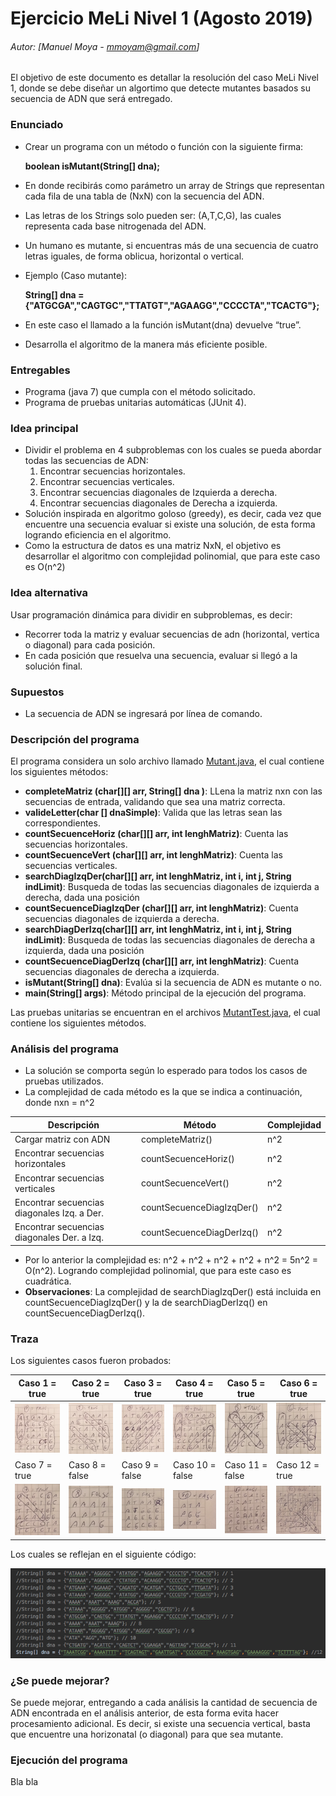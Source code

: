 # Ejercicio MeLi Nivel 1 (Agosto 2019)
###### Autor: [Manuel Moya - mmoyam@gmail.com]
El objetivo de este documento es detallar la resolución del caso MeLi Nivel 1, donde se debe diseñar un algortimo que detecte mutantes basados su secuencia de ADN que será entregado.

### Enunciado

* Crear un programa con un método o función con la siguiente firma:

	**boolean isMutant(String[] dna);**

* En donde recibirás como parámetro un array de Strings que representan cada fila de una tabla
de (NxN) con la secuencia del ADN. 
* Las letras de los Strings solo pueden ser: (A,T,C,G), las
cuales representa cada base nitrogenada del ADN.
* Un humano es mutante, si encuentras más de una secuencia de cuatro letras iguales​, de forma oblicua, horizontal o vertical.
* Ejemplo (Caso mutante):

	**String[] dna = {"ATGCGA","CAGTGC","TTATGT","AGAAGG","CCCCTA","TCACTG"};**

* En este caso el llamado a la función isMutant(dna) devuelve “true”.
* Desarrolla el algoritmo de la manera más eficiente posible.

### Entregables

* Programa (java 7) que cumpla con el método solicitado.
* Programa de pruebas unitarias automáticas (JUnit 4).

### Idea principal

* Dividir el problema en 4 subproblemas con los cuales se pueda abordar todas las secuencias de ADN: 
	1. Encontrar secuencias horizontales.
	2. Encontrar secuencias verticales.
	3. Encontrar secuencias diagonales de Izquierda a derecha.
	4. Encontrar secuencias diagonales de Derecha a izquierda.
* Solución inspirada en algoritmo goloso (greedy), es decir, cada vez que encuentre una secuencia evaluar si existe una solución, de esta forma logrando eficiencia en el algoritmo.
* Como la estructura de datos es una matriz NxN, el objetivo es desarrollar el algoritmo con complejidad polinomial, que para este caso es O(n^2)

### Idea alternativa
Usar programación dinámica para dividir en subproblemas, es decir: 

* Recorrer toda la matriz y evaluar secuencias de adn (horizontal, vertica o diagonal) para cada posición.
* En cada posición que resuelva una secuencia, evaluar si llegó a la solución final.

### Supuestos
* La secuencia de ADN se ingresará por línea de comando.

### Descripción del programa

El programa considera un solo archivo llamado [Mutant.java](https://github.com/manumoya/MerLibNiv1/blob/master/src/Mutant.java), el cual contiene los siguientes métodos:

* **completeMatriz (char[][] arr, String[] dna )**: LLena la matriz nxn con las secuencias de entrada, validando que sea una matriz correcta.
* **valideLetter(char [] dnaSimple)**: Valida que las letras sean las correspondientes.
* **countSecuenceHoriz (char[][] arr, int lenghMatriz)**: Cuenta las secuencias horizontales.
* **countSecuenceVert (char[][] arr, int lenghMatriz)**: Cuenta las secuencias verticales.
* **searchDiagIzqDer(char[][] arr, int lenghMatriz, int i, int j, String indLimit)**: Busqueda de todas las secuencias diagonales de izquierda a derecha, dada una posición
* **countSecuenceDiagIzqDer (char[][] arr, int lenghMatriz)**: Cuenta secuencias diagonales de izquierda a derecha.
* **searchDiagDerIzq(char[][] arr, int lenghMatriz, int i, int j, String indLimit)**: Busqueda de todas las secuencias diagonales de derecha a izquierda, dada una posición
* **countSecuenceDiagDerIzq (char[][] arr, int lenghMatriz)**: Cuenta secuencias diagonales de derecha a izquierda.
* **isMutant(String[] dna)**: Evalúa si la secuencia de ADN es mutante o no.
* **main(String[] args)**: Método principal de la ejecución del programa.

Las pruebas unitarias se encuentran en el archivos [MutantTest.java](https://github.com/manumoya/MerLibNiv1/blob/master/src/MutantTest.java), el cual contiene los siguientes métodos.


### Análisis del programa
* La solución se comporta según lo esperado para todos los casos de pruebas utilizados.
* La complejidad de cada método es la que se indica a continuación, donde nxn = n^2

| Descripción  | Método  | Complejidad  | 
|---|---|---|
| Cargar matriz con ADN | completeMatriz() | n^2|
| Encontrar secuencias horizontales  | countSecuenceHoriz() | n^2|  
| Encontrar secuencias verticales  | countSecuenceVert() |  n^2 |
| Encontrar secuencias diagonales Izq. a Der. | countSecuenceDiagIzqDer() | n^2 |
| Encontrar secuencias diagonales Der. a Izq. | countSecuenceDiagDerIzq() | n^2 |

* Por lo anterior la complejidad es: n^2 + n^2 + n^2 + n^2 + n^2 = 5n^2 = O(n^2). Logrando complejidad polinomial, que para este caso es cuadrática.
* **Observaciones**: La complejidad de searchDiagIzqDer() está incluida en countSecuenceDiagIzqDer() y la de searchDiagDerIzq() en countSecuenceDiagDerIzq().

### Traza
Los siguientes casos fueron probados:

|Caso 1 = true | Caso 2 = true | Caso 3 = true | Caso 4 = true | Caso 5 = true | Caso 6 = true |
|---|---|---|---|---|---|
| ![](img/traza_caso1.png) | ![](img/traza_caso2.png) | ![](img/traza_caso3.png) | ![](img/traza_caso4.png) | ![](img/traza_caso5a.png) | ![](img/traza_caso6.png) |
| Caso 7 = true | Caso 8 = false | Caso 9 = false | Caso 10 = false | Caso 11 = false | Caso 12 = true 
| ![](img/traza_caso7.png) | ![](img/traza_caso8.png) | ![](img/traza_caso9a.png) | ![](img/traza_caso10.png) | ![](img/traza_caso11.png) | ![](img/traza_caso12.png) |

Los cuales se reflejan en el siguiente código:

![](img/casos_java.png)

### ¿Se puede mejorar?

Se puede mejorar, entregando a cada análisis la cantidad de secuencia de ADN encontrada en el análisis anterior, de esta forma evita hacer procesamiento adicional. Es decir, si existe una secuencia vertical, basta que encuentre una horizonatal (o diagonal) para que sea mutante.

### Ejecución del programa
Bla bla